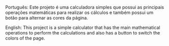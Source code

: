 Português:
Este projeto é uma calculadora simples que possui as principais operações matemáticas para realizar os cálculos e também possui um botão para alternar as cores da página.

English:
This project is a simple calculator that has the main mathematical operations to perform the calculations and also has a button to switch the colors of the page.
